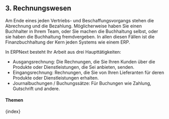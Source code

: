 ## 3. Rechnungswesen

Am Ende eines jeden Vertriebs- und Beschaffungsvorgangs stehen die Abrechnung und die Bezahlung. Möglicherweise haben Sie einen Buchhalter in Ihrem Team, oder Sie machen die Buchhaltung selbst, oder sie haben die Buchhaltung fremdvergeben. In allen diesen Fällen ist die Finanzbuchhaltung der Kern jeden Systems wie einem ERP.

In ERPNext besteht Ihr Arbeit aus drei Haupttätigkeiten:

* Ausgangsrechnung: Die Rechnungen, die Sie Ihren Kunden über die Produkte oder Dienstleistungen, die Sei anbieten, senden.
* Eingangsrechnung: Rechnungen, die Sie von Ihren Lieferanten für deren Produkte oder Dienstleistungen erhalten.
* Journalbuchungen / Buchungssätze: Für Buchungen wie Zahlung, Gutschrift und andere.

#### Themen

{index}
